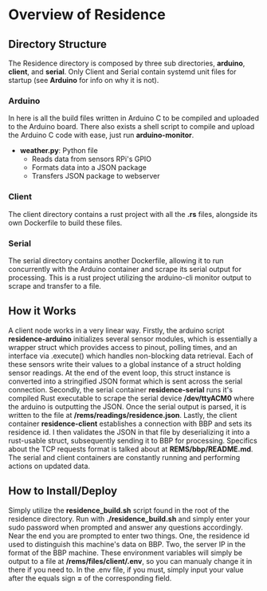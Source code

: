 # Overview of Residence 

## Directory Structure
The Residence directory is composed by three sub directories, **arduino**, **client**, and **serial**. Only Client and Serial contain systemd unit files for startup (see **Arduino** for info on why it is not).

### Arduino
In here is all the build files written in Arduino C to be compiled and uploaded to the Arduino board. There also exists a shell script to compile and upload the Arduino C code with ease, just run **arduino-monitor**.
* **weather.py**: Python file
    * Reads data from sensors RPi's GPIO
    * Formats data into a JSON package
    * Transfers JSON package to webserver


### Client
The client directory contains a rust project with all the **.rs** files, alongside its own Dockerfile to build these files.

### Serial
The serial directory contains another Dockerfile, allowing it to run concurrently with the Arduino container and scrape its serial output for processing. This is a rust project utilizing the arduino-cli monitor output to scrape and transfer to a file.

## How it Works
A client node works in a very linear way. Firstly, the arduino script **residence-arduino** initializes several sensor modules, which is essentially a wrapper struct which provides access to pinout, polling times, and an interface via .execute() which handles non-blocking data retrieval. Each of these sensors write their values to a global instance of a struct holding sensor readings. At the end of the event loop, this struct instance is converted into a stringified JSON format which is sent across the serial connection. Secondly, the serial container **residence-serial** runs it's compiled Rust executable to scrape the serial device **/dev/ttyACM0** where the arduino is outputting the JSON. Once the serial output is parsed, it is written to the file at **/rems/readings/residence.json**. Lastly, the client container **residence-client** establishes a connection with BBP and sets its residence id. I then validates the JSON in that file by deserializing it into a rust-usable struct, subsequently sending it to BBP for processing. Specifics about the TCP requests format is talked about at **REMS/bbp/README.md**. The serial and client containers are constantly running and performing actions on updated data.

## How to Install/Deploy
Simply utilize the **residence_build.sh** script found in the root of the residence directory. Run with **./residence_build.sh** and simply enter your sudo password when prompted and answer any questions accordingly. Near the end you are prompted to enter two things. One, the residence id used to distinguish this machine's data on BBP. Two, the server IP in the format of the BBP machine. These environment variables will simply be output to a file at **/rems/files/client/.env**, so you can manualy change it in there if you need to. In the .env file, if you must, simply input your value after the equals sign **=** of the corresponding field. 
